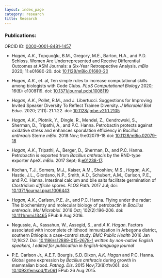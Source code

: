 ```yaml
---
layout: index_page
category: research
title: Research
---
```


### Publications:
ORCID ID: [0000-0001-8481-1457](https://orcid.org/0000-0001-8481-1457)

* *Hagan, A.K.*, Topçuoğlu, B.M., Gregory, M.E., Barton, H.A., and P.D. Schloss. Women Are Underrepresented and Receive Differential Outcomes at ASM Journals: a Six-Year Retrospective Analysis. _mBio_ 2020; 11:e01680-20. doi: [10.1128/mBio.01680-20](https://doi.org/10.1128/mBio.01680-20)

* *Hagan, A.K.*, et. al, Ten simple rules to increase computational skills among biologists with Code Clubs. _PLoS Computational Biology_ 2020; 16(8): e1008119. doi: [10.1371/journal.pcbi.1008119](https://doi.org/10.1371/journal.pcbi.1008119)

* *Hagan, A.K.*, Pollet, R.M., and J. Libertucci. Suggestions for Improving Invited Speaker Diversity To Reflect Trainee Diversity. _J Microbiol Biol Educ._ 2020; 21(1): 21.1.22. doi: [10.1128/jmbe.v21i1.2105](https://dx.doi.org/10.1128%2Fjmbe.v21i1.2105)

* *Hagan, A.K.*, Plotnik, Y., Dingle, R., Mendel, Z., Cendrowski, S., Sherman, D., Tripathi, A., and P.C. Hanna. Petrobactin protects against oxidative stress and enhances sporulation efficiency in _Bacillus anthracis_ Sterne _mBio_. 2018 Nov; 9:e02079-18 doi: [10.1128/mBio.02079-18](www.dx.doi.org/10.1128/mBio.02079-18)

* *Hagan, A.K.*, Tripathi, A., Berger, D., Sherman, D., and P.C. Hanna. Petrobactin is exported from _Bacillus anthracis_ by the RND-type exporter ApeX. _mBio_. 2017 Sept; 8:[e01238-17](www.dx.doi.org/10.1128/mBio.01238-17).

* Kochan, T.J., Somers, M.J., Kaiser, A.M., Shoshiev, M.S., *Hagan, A.K.*, Hastie, J.L., Giordano, N.P., Smith, A.D., Schubert, A.M., Carlson, P.E., and P.C. Hanna. Intestinal calcium and bile salts facilitate 	germination of _Clostridium difficile_ spores. _PLOS Path_. 2017 Jul; doi: [10.1371/journal.ppat.1006443](www.dx.doi.org/10.1371/journal.ppat.1006443)

* *Hagan, A.K.*, Carlson, P.E. Jr., and P.C. Hanna. Flying under the radar: The biochemistry and molecular 	biology of petrobactin in _Bacillus anthracis_. _Mol Microbiol_. 2016 Oct; 102(2):196-206. doi: [10.1111/mmi.13465](www.dx.doi.org/10.1111/mmi.13465) EPub 9 Aug 2016.

* Negussie, A., Kassahun, W., Assegid, S., and *A.K. Hagan*. Factors associated with incomplete childhood immunization in Arbegona district, southern Ethiopia: a case-control study. _BMC Public Health_ 2016 Jan 12;16:27. Doi: [10.1186/s12889-015-2678-1](www.dx.doi.org/10.1186/s12889-015-2678-1) _written by non-native English speakers, I 	edited for publication in English-language journal_

* P.E. Carlson Jr., A.E.T. Bourgis, S.D. Dixon, *A.K. Hagan* and P.C. Hanna. Global gene expression by _Bacillus anthracis_ during growth in mammalian blood. _Pathog. Dis_. 2015 Nov;73(8):ftv061. doi: [10.1093/femspd/ftv061](www.dx.doi.org/10.1093/femspd/ftv061) EPub 26 Aug 2015.


